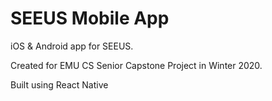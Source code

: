 # SEEUS Mobile App

iOS & Android app for SEEUS.

Created for EMU CS Senior Capstone Project in Winter 2020.

Built using React Native
